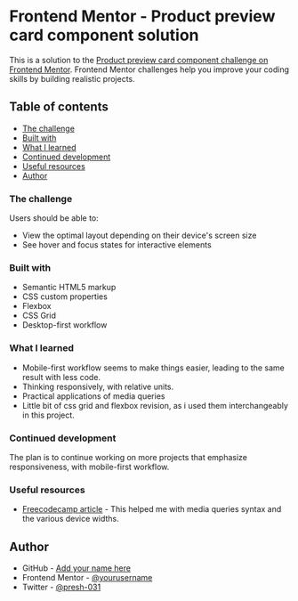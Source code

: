 # Frontend Mentor - Product preview card component solution

This is a solution to the [Product preview card component challenge on Frontend Mentor](https://www.frontendmentor.io/challenges/product-preview-card-component-GO7UmttRfa). Frontend Mentor challenges help you improve your coding skills by building realistic projects.

## Table of contents

- [The challenge](#the-challenge)
- [Built with](#built-with)
- [What I learned](#what-i-learned)
- [Continued development](#continued-development)
- [Useful resources](#useful-resources)
- [Author](#author)

### The challenge

Users should be able to:

- View the optimal layout depending on their device's screen size
- See hover and focus states for interactive elements

### Built with

- Semantic HTML5 markup
- CSS custom properties
- Flexbox
- CSS Grid
- Desktop-first workflow

### What I learned

- Mobile-first workflow seems to make things easier, leading to the same result with less code.
- Thinking responsively, with relative units.
- Practical applications of media queries
- Little bit of css grid and flexbox revision, as i used them interchangeably in this project.

### Continued development

The plan is to continue working on more projects that emphasize responsiveness, with mobile-first workflow.

### Useful resources

- [Freecodecamp article](https://www.freecodecamp.org/news/media-query-css-example-max-and-min-screen-width-for-mobile-responsive-design/) - This helped me with media queries syntax and the various device widths.

## Author

- GitHub - [Add your name here](https://github.com/presh-031)
- Frontend Mentor - [@yourusername](https://www.frontendmentor.io/profile/presh-031)
- Twitter - [@presh-031](https://twitter.com/Presh_031)

